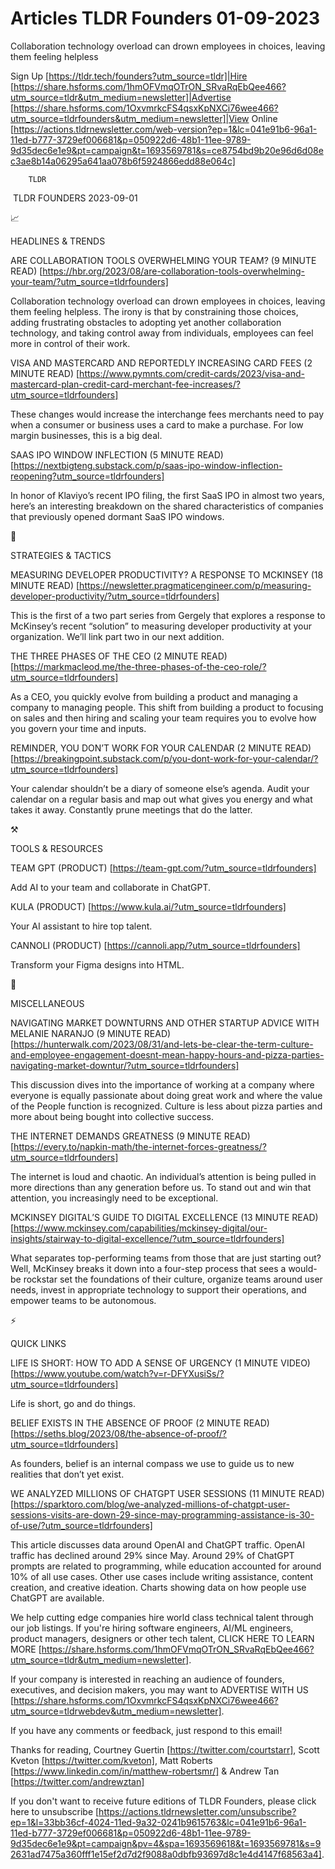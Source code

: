 # Articles TLDR Founders 01-09-2023

Collaboration technology overload can drown employees in choices,
leaving them feeling helpless  

Sign Up [https://tldr.tech/founders?utm_source=tldr]|Hire
[https://share.hsforms.com/1hmOFVmqOTrON_SRvaRqEbQee466?utm_source=tldr&utm_medium=newsletter]|Advertise
[https://share.hsforms.com/1OxvmrkcFS4qsxKpNXCi76wee466?utm_source=tldrfounders&utm_medium=newsletter]|View
Online
[https://actions.tldrnewsletter.com/web-version?ep=1&lc=041e91b6-96a1-11ed-b777-3729ef006681&p=050922d6-48b1-11ee-9789-9d35dec6e1e9&pt=campaign&t=1693569781&s=ce8754bd9b20e96d6d08ec3ae8b14a06295a641aa078b6f5924866edd88e064c]


		TLDR 

 TLDR FOUNDERS 2023-09-01

📈 

HEADLINES & TRENDS

ARE COLLABORATION TOOLS OVERWHELMING YOUR TEAM? (9 MINUTE READ)
[https://hbr.org/2023/08/are-collaboration-tools-overwhelming-your-team/?utm_source=tldrfounders]

Collaboration technology overload can drown employees in choices,
leaving them feeling helpless. The irony is that by constraining those
choices, adding frustrating obstacles to adopting yet another
collaboration technology, and taking control away from individuals,
employees can feel more in control of their work. 

VISA AND MASTERCARD AND REPORTEDLY INCREASING CARD FEES (2 MINUTE
READ)
[https://www.pymnts.com/credit-cards/2023/visa-and-mastercard-plan-credit-card-merchant-fee-increases/?utm_source=tldrfounders]

These changes would increase the interchange fees merchants need to
pay when a consumer or business uses a card to make a purchase. For
low margin businesses, this is a big deal. 

SAAS IPO WINDOW INFLECTION (5 MINUTE READ)
[https://nextbigteng.substack.com/p/saas-ipo-window-inflection-reopening?utm_source=tldrfounders]

In honor of Klaviyo’s recent IPO filing, the first SaaS IPO in
almost two years, here’s an interesting breakdown on the shared
characteristics of companies that previously opened dormant SaaS IPO
windows. 

🧠 

STRATEGIES & TACTICS

MEASURING DEVELOPER PRODUCTIVITY? A RESPONSE TO MCKINSEY (18 MINUTE
READ)
[https://newsletter.pragmaticengineer.com/p/measuring-developer-productivity/?utm_source=tldrfounders]

This is the first of a two part series from Gergely that explores a
response to McKinsey’s recent “solution” to measuring developer
productivity at your organization. We’ll link part two in our next
addition. 

THE THREE PHASES OF THE CEO (2 MINUTE READ)
[https://markmacleod.me/the-three-phases-of-the-ceo-role/?utm_source=tldrfounders]

As a CEO, you quickly evolve from building a product and managing a
company to managing people. This shift from building a product to
focusing on sales and then hiring and scaling your team requires you
to evolve how you govern your time and inputs. 

REMINDER, YOU DON’T WORK FOR YOUR CALENDAR (2 MINUTE READ)
[https://breakingpoint.substack.com/p/you-dont-work-for-your-calendar/?utm_source=tldrfounders]

Your calendar shouldn’t be a diary of someone else’s agenda. Audit
your calendar on a regular basis and map out what gives you energy and
what takes it away. Constantly prune meetings that do the latter. 

⚒️ 

TOOLS & RESOURCES

TEAM GPT (PRODUCT) [https://team-gpt.com/?utm_source=tldrfounders]

Add AI to your team and collaborate in ChatGPT. 

KULA (PRODUCT) [https://www.kula.ai/?utm_source=tldrfounders]

Your AI assistant to hire top talent. 

CANNOLI (PRODUCT) [https://cannoli.app/?utm_source=tldrfounders]

Transform your Figma designs into HTML. 

🎁 

MISCELLANEOUS

NAVIGATING MARKET DOWNTURNS AND OTHER STARTUP ADVICE WITH MELANIE
NARANJO (9 MINUTE READ)
[https://hunterwalk.com/2023/08/31/and-lets-be-clear-the-term-culture-and-employee-engagement-doesnt-mean-happy-hours-and-pizza-parties-navigating-market-downtur/?utm_source=tldrfounders]

This discussion dives into the importance of working at a company
where everyone is equally passionate about doing great work and where
the value of the People function is recognized. Culture is less about
pizza parties and more about being bought into collective success. 

THE INTERNET DEMANDS GREATNESS (9 MINUTE READ)
[https://every.to/napkin-math/the-internet-forces-greatness/?utm_source=tldrfounders]

The internet is loud and chaotic. An individual’s attention is being
pulled in more directions than any generation before us. To stand out
and win that attention, you increasingly need to be exceptional. 

MCKINSEY DIGITAL’S GUIDE TO DIGITAL EXCELLENCE (13 MINUTE READ)
[https://www.mckinsey.com/capabilities/mckinsey-digital/our-insights/stairway-to-digital-excellence/?utm_source=tldrfounders]

What separates top-performing teams from those that are just starting
out? Well, McKinsey breaks it down into a four-step process that sees
a would-be rockstar set the foundations of their culture, organize
teams around user needs, invest in appropriate technology to support
their operations, and empower teams to be autonomous. 

⚡ 

QUICK LINKS

LIFE IS SHORT: HOW TO ADD A SENSE OF URGENCY (1 MINUTE VIDEO)
[https://www.youtube.com/watch?v=r-DFYXusiSs/?utm_source=tldrfounders]

Life is short, go and do things. 

BELIEF EXISTS IN THE ABSENCE OF PROOF (2 MINUTE READ)
[https://seths.blog/2023/08/the-absence-of-proof/?utm_source=tldrfounders]

As founders, belief is an internal compass we use to guide us to new
realities that don’t yet exist. 

WE ANALYZED MILLIONS OF CHATGPT USER SESSIONS (11 MINUTE READ)
[https://sparktoro.com/blog/we-analyzed-millions-of-chatgpt-user-sessions-visits-are-down-29-since-may-programming-assistance-is-30-of-use/?utm_source=tldrfounders]

This article discusses data around OpenAI and ChatGPT traffic. OpenAI
traffic has declined around 29% since May. Around 29% of ChatGPT
prompts are related to programming, while education accounted for
around 10% of all use cases. Other use cases include writing
assistance, content creation, and creative ideation. Charts showing
data on how people use ChatGPT are available. 

 We help cutting edge companies hire world class technical talent
through our job listings. If you're hiring software engineers, AI/ML
engineers, product managers, designers or other tech talent, CLICK
HERE TO LEARN MORE
[https://share.hsforms.com/1hmOFVmqOTrON_SRvaRqEbQee466?utm_source=tldr&utm_medium=newsletter].


If your company is interested in reaching an audience of founders,
executives, and decision makers, you may want to ADVERTISE WITH US
[https://share.hsforms.com/1OxvmrkcFS4qsxKpNXCi76wee466?utm_source=tldrwebdev&utm_medium=newsletter].


If you have any comments or feedback, just respond to this email! 

Thanks for reading, 
Courtney Guertin [https://twitter.com/courtstarr], Scott Kveton
[https://twitter.com/kveton], Matt Roberts
[https://www.linkedin.com/in/matthew-robertsmr/] & Andrew Tan
[https://twitter.com/andrewztan] 

If you don't want to receive future editions of TLDR Founders,
please click here to unsubscribe
[https://actions.tldrnewsletter.com/unsubscribe?ep=1&l=33bb36cf-4024-11ed-9a32-0241b9615763&lc=041e91b6-96a1-11ed-b777-3729ef006681&p=050922d6-48b1-11ee-9789-9d35dec6e1e9&pt=campaign&pv=4&spa=1693569618&t=1693569781&s=92631ad7475a360fff1e15ef2d7d2f9088a0dbfb93697d8c1e4d4147f68563a4].